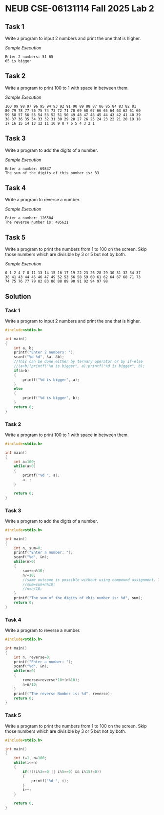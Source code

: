 # NEUB CSE-06131114 Fall 2025 Lab 2

## Task 1
Write a program to input 2 numbers and print the one that is higher. 

_Sample Execution_
```
Enter 2 numbers: 51 65 
65 is bigger
```


## Task 2
Write a program to print 100 to 1 with space in between them.

_Sample Execution_
```
100 99 98 97 96 95 94 93 92 91 90 89 88 87 86 85 84 83 82 81 
80 79 78 77 76 75 74 73 72 71 70 69 68 67 66 65 64 63 62 61 60 
59 58 57 56 55 54 53 52 51 50 49 48 47 46 45 44 43 42 41 40 39 
38 37 36 35 34 33 32 31 30 29 28 27 26 25 24 23 22 21 20 19 18 
17 16 15 14 13 12 11 10 9 8 7 6 5 4 3 2 1 
```


## Task 3
Write a program to add the digits of a number.

_Sample Execution_
```
Enter a number: 69837 
The sum of the digits of this number is: 33
```



## Task 4
Write a program to reverse a number.

_Sample Execution_
```
Enter a number: 126584 
The reverse number is: 485621 
```

## Task 5
Write a program to print the numbers from 1 to 100 on the screen. Skip those numbers which are divisible by 3 or 5 but not by both. 

_Sample Execution_
```
0 1 2 4 7 8 11 13 14 15 16 17 19 22 23 26 28 29 30 31 32 34 37 
38 41 43 44 45 46 47 49 52 53 56 58 59 60 61 62 64 67 68 71 73 
74 75 76 77 79 82 83 86 88 89 90 91 92 94 97 98
```



## Solution
### Task 1
Write a program to input 2 numbers and print the one that is higher. 

```c
#include<stdio.h>

int main()
{
    int a, b;
    printf("Enter 2 numbers: ");
    scanf("%d %d", &a, &b);
    //This can be done either by ternary operator or by if-else 
    //(a>b)?printf("%d is bigger", a):printf("%d is bigger", b); 
    if(a>b)
    {
        printf("%d is bigger", a);
    }
    else
    {
        printf("%d is bigger", b);
    }
    return 0;
}
```

### Task 2
Write a program to print 100 to 1 with space in between them.

```c
#include<stdio.h>

int main()
{
    int a=100;
    while(a>0)
    {
        printf("%d ", a);
        a--;
    }

    return 0;
}

```


### Task 3
Write a program to add the digits of a number.

```c
#include<stdio.h>

int main()
{
    int n, sum=0;
    printf("Enter a number: ");
    scanf("%d", &n);
    while(n>0)
    {
        sum+=n%10; 
        n/=10; 
        //same outcome is possible without using compound assignment. To do that use the following 2 lines of code
        //sum=sum+n%10;
        //n=n/10;
    }
    printf("The sum of the digits of this number is: %d", sum);
    return 0;
}

```


### Task 4
Write a program to reverse a number.

```c
#include<stdio.h>

int main()
{
    int n, reverse=0;
    printf("Enter a number: ");
    scanf("%d", &n);
    while(n>0)
    {
        reverse=reverse*10+(n%10);
        n=n/10;
    }
    printf("The reverse Number is: %d", reverse);
    return 0;
}
```

### Task 5
Write a program to print the numbers from 1 to 100 on the screen. Skip those numbers which are divisible by 3 or 5 but not by both. 

```c
#include<stdio.h>

int main()
{
    int i=1, n=100;
    while(i<=n)
    {
        if(!((i%3==0 || i%5==0) && i%15!=0))
        {
            printf("%d ", i);
        }
        i++;
    }

    return 0;
}
```
